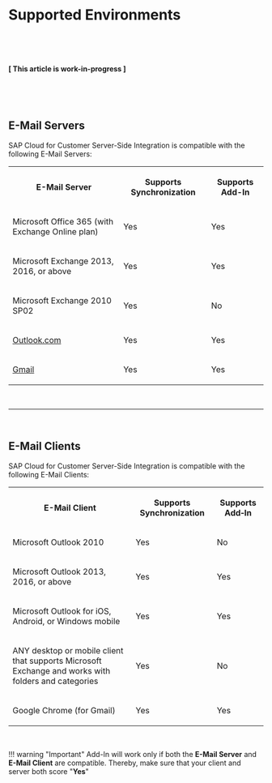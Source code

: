 # Supported Environments

&nbsp;

&nbsp;

**[ This article is work-in-progress ]**

&nbsp;

&nbsp;

## E-Mail Servers

SAP Cloud for Customer Server-Side Integration is compatible with the following E-Mail Servers:

<table data-layout="default">
    <tbody>
        <tr>
            <th>
                <p>E-Mail Server</p>
            </th>
            <th>
                <p>Supports Synchronization</p>
            </th>
            <th>
                <p>Supports Add-In</p>
            </th>
        </tr>
        <tr>
            <td>
                <p>Microsoft Office 365 (with Exchange Online plan)</p>
            </td>
            <td>
                <p>Yes</p>
            </td>
            <td>
                <p>Yes</p>
            </td>
        </tr>
        <tr>
            <td>
                <p>Microsoft Exchange 2013, 2016, or above</p>
            </td>
            <td>
                <p>Yes</p>
            </td>
            <td>
                <p>Yes</p>
            </td>
        </tr>
        <tr>
            <td>
                <p>Microsoft Exchange 2010 SP02</p>
            </td>
            <td>
                <p>Yes</p>
            </td>
            <td>
                <p>No</p>
            </td>
        </tr>
        <tr>
            <td>
                <p>
                    <a href="http://outlook.com/">Outlook.com</a>
                </p>
            </td>
            <td>
                <p>Yes</p>
            </td>
            <td>
                <p>Yes</p>
            </td>
        </tr>
        <tr>
            <td>
                <p>
                    <a href="https://gmail.com/">Gmail</a>
                </p>
            </td>
            <td>
                <p>Yes</p>
            </td>
            <td>
                <p>Yes</p>
            </td>
        </tr>
    </tbody>
</table>

&nbsp;

* * *

&nbsp;

## E-Mail Clients

SAP Cloud for Customer Server-Side Integration is compatible with the following E-Mail Clients:

<table data-layout="default">
    <tbody>
        <tr>
            <th>
                <p>E-Mail Client</p>
            </th>
            <th>
                <p>Supports Synchronization</p>
            </th>
            <th>
                <p>Supports Add&#8209;In</p>
            </th>
        </tr>
        <tr>
            <td>
                <p>Microsoft Outlook 2010</p>
            </td>
            <td>
                <p>Yes</p>
            </td>
            <td>
                <p>No</p>
            </td>
        </tr>
        <tr>
            <td>
                <p>Microsoft Outlook 2013, 2016, or above</p>
            </td>
            <td>
                <p>Yes</p>
            </td>
            <td>
                <p>Yes</p>
            </td>
        </tr>
        <tr>
            <td>
                <p>Microsoft Outlook for iOS, Android, or Windows mobile</p>
            </td>
            <td>
                <p>Yes</p>
            </td>
            <td>
                <p>Yes</p>
            </td>
        </tr>
        <tr>
            <td>
                <p>ANY desktop or mobile client that supports Microsoft Exchange and works with folders and categories</p>
            </td>
            <td>
                <p>Yes</p>
            </td>
            <td>
                <p>No</p>
            </td>
        </tr>
        <tr>
            <td>
                <p>Google Chrome (for Gmail)</p>
            </td>
            <td>
                <p>Yes</p>
            </td>
            <td>
                <p>Yes</p>
            </td>
        </tr>
    </tbody>
</table>

&nbsp;

!!! warning "Important"
    Add-In will work only if both the **E-Mail Server** and **E-Mail Client** are compatible. Thereby, make sure that your client and server both score "**Yes**"

&nbsp;

&nbsp;